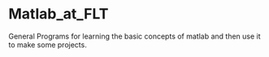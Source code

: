 # Matlab_at_FLT
General Programs for learning the basic concepts of matlab and then use it to make some projects.
